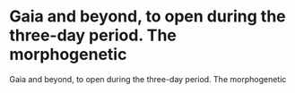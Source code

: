 # Gaia and beyond, to open during the three-day period. The morphogenetic

Gaia and beyond, to open during the three-day period. The morphogenetic